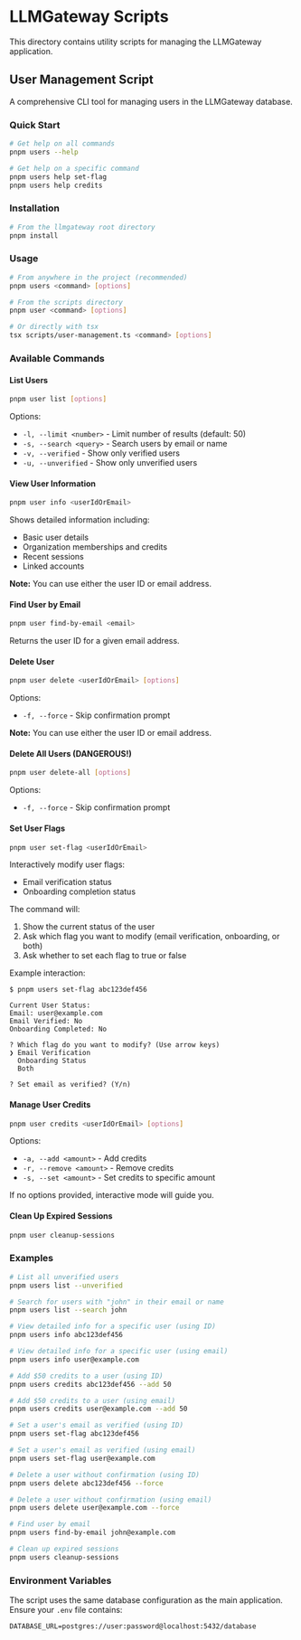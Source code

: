 # LLMGateway Scripts

This directory contains utility scripts for managing the LLMGateway application.

## User Management Script

A comprehensive CLI tool for managing users in the LLMGateway database.

### Quick Start

```bash
# Get help on all commands
pnpm users --help

# Get help on a specific command
pnpm users help set-flag
pnpm users help credits
```

### Installation

```bash
# From the llmgateway root directory
pnpm install
```

### Usage

```bash
# From anywhere in the project (recommended)
pnpm users <command> [options]

# From the scripts directory
pnpm user <command> [options]

# Or directly with tsx
tsx scripts/user-management.ts <command> [options]
```

### Available Commands

#### List Users

```bash
pnpm user list [options]
```

Options:

- `-l, --limit <number>` - Limit number of results (default: 50)
- `-s, --search <query>` - Search users by email or name
- `-v, --verified` - Show only verified users
- `-u, --unverified` - Show only unverified users

#### View User Information

```bash
pnpm user info <userIdOrEmail>
```

Shows detailed information including:

- Basic user details
- Organization memberships and credits
- Recent sessions
- Linked accounts

**Note:** You can use either the user ID or email address.

#### Find User by Email

```bash
pnpm user find-by-email <email>
```

Returns the user ID for a given email address.

#### Delete User

```bash
pnpm user delete <userIdOrEmail> [options]
```

Options:

- `-f, --force` - Skip confirmation prompt

**Note:** You can use either the user ID or email address.

#### Delete All Users (DANGEROUS!)

```bash
pnpm user delete-all [options]
```

Options:

- `-f, --force` - Skip confirmation prompt

#### Set User Flags

```bash
pnpm user set-flag <userIdOrEmail>
```

Interactively modify user flags:

- Email verification status
- Onboarding completion status

The command will:

1. Show the current status of the user
2. Ask which flag you want to modify (email verification, onboarding, or both)
3. Ask whether to set each flag to true or false

Example interaction:

```
$ pnpm users set-flag abc123def456

Current User Status:
Email: user@example.com
Email Verified: No
Onboarding Completed: No

? Which flag do you want to modify? (Use arrow keys)
❯ Email Verification
  Onboarding Status
  Both

? Set email as verified? (Y/n)
```

#### Manage User Credits

```bash
pnpm user credits <userIdOrEmail> [options]
```

Options:

- `-a, --add <amount>` - Add credits
- `-r, --remove <amount>` - Remove credits
- `-s, --set <amount>` - Set credits to specific amount

If no options provided, interactive mode will guide you.

#### Clean Up Expired Sessions

```bash
pnpm user cleanup-sessions
```

### Examples

```bash
# List all unverified users
pnpm users list --unverified

# Search for users with "john" in their email or name
pnpm users list --search john

# View detailed info for a specific user (using ID)
pnpm users info abc123def456

# View detailed info for a specific user (using email)
pnpm users info user@example.com

# Add $50 credits to a user (using ID)
pnpm users credits abc123def456 --add 50

# Add $50 credits to a user (using email)
pnpm users credits user@example.com --add 50

# Set a user's email as verified (using ID)
pnpm users set-flag abc123def456

# Set a user's email as verified (using email)
pnpm users set-flag user@example.com

# Delete a user without confirmation (using ID)
pnpm users delete abc123def456 --force

# Delete a user without confirmation (using email)
pnpm users delete user@example.com --force

# Find user by email
pnpm users find-by-email john@example.com

# Clean up expired sessions
pnpm users cleanup-sessions
```

### Environment Variables

The script uses the same database configuration as the main application. Ensure your `.env` file contains:

```env
DATABASE_URL=postgres://user:password@localhost:5432/database
```
